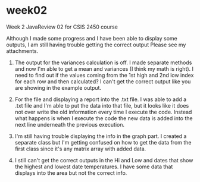 # week02
Week 2 JavaReview 02 for CSIS 2450 course

Although I made some progress and I have been able to display some outputs, I am still having trouble getting the correct output Please see my attachments.

1. The output for the variances calculation is off. I made separate methods and now I'm able to get a mean and variances (I think my math is right). I need to find out if the values coming from the 1st high and 2nd low index for each row and then calculated? I can't get the correct output like you are showing in the example output.

2. For the file and displaying a report into the .txt file. I was able to add a .txt file and I'm able to put the data into that file, but it looks like it does not over write the old information every time I execute the code. Instead what happens is when I execute the code the new data is added into the next line underneath the previous execution.

3. I'm still having trouble displaying the info in the graph part. I created a separate class but I'm getting confused on how to get the data from the first class since it's any matrix array with added data.

4. I still can't get the correct outputs in the Hi and Low and dates that show the highest and lowest date temperatures. I have some data that displays into the area but not the correct info.
